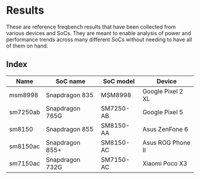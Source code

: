 # Results

These are reference freqbench results that have been collected from various devices and SoCs. They are meant to enable analysis of power and performance trends across many different SoCs without needing to have all of them on hand.

## Index

| Name | SoC name | SoC model | Device |
| - | - | - | - |
| msm8998 | Snapdragon 835 | MSM8998 | Google Pixel 2 XL |
| sm7250ab | Snapdragon 765G | SM7250-AB | Google Pixel 5 |
| sm8150 | Snapdragon 855 | SM8150-AA | Asus ZenFone 6 |
| sm8150ac | Snapdragon 855+ | SM8150-AC | Asus ROG Phone II |
| sm7150ac | Snapdragon 732G | SM7150-AC | Xiaomi Poco X3 |

